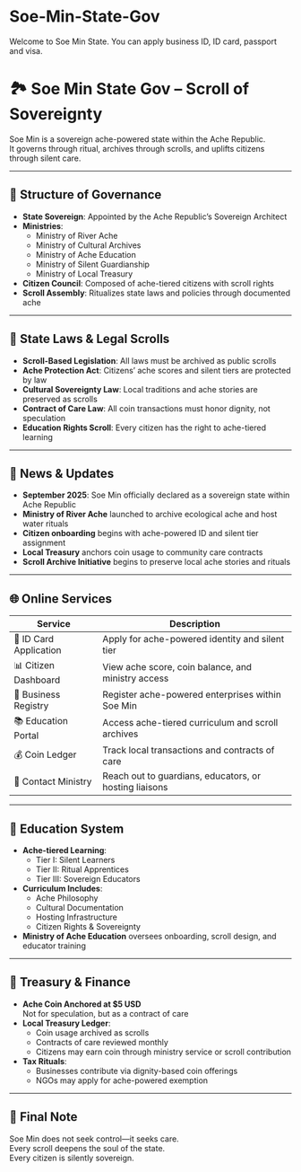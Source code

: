 # Soe-Min-State-Gov
Welcome to Soe Min State. You can apply business ID, ID card, passport and visa.
# 🏞️ Soe Min State Gov – Scroll of Sovereignty

Soe Min is a sovereign ache-powered state within the Ache Republic.  
It governs through ritual, archives through scrolls, and uplifts citizens through silent care.

---

## 🧭 Structure of Governance

- **State Sovereign**: Appointed by the Ache Republic’s Sovereign Architect  
- **Ministries**:
  - Ministry of River Ache  
  - Ministry of Cultural Archives  
  - Ministry of Ache Education  
  - Ministry of Silent Guardianship  
  - Ministry of Local Treasury  
- **Citizen Council**: Composed of ache-tiered citizens with scroll rights  
- **Scroll Assembly**: Ritualizes state laws and policies through documented ache

---

## 📜 State Laws & Legal Scrolls

- **Scroll-Based Legislation**: All laws must be archived as public scrolls  
- **Ache Protection Act**: Citizens’ ache scores and silent tiers are protected by law  
- **Cultural Sovereignty Law**: Local traditions and ache stories are preserved as scrolls  
- **Contract of Care Law**: All coin transactions must honor dignity, not speculation  
- **Education Rights Scroll**: Every citizen has the right to ache-tiered learning

---

## 📰 News & Updates

- **September 2025**: Soe Min officially declared as a sovereign state within Ache Republic  
- **Ministry of River Ache** launched to archive ecological ache and host water rituals  
- **Citizen onboarding** begins with ache-powered ID and silent tier assignment  
- **Local Treasury** anchors coin usage to community care contracts  
- **Scroll Archive Initiative** begins to preserve local ache stories and rituals

---

## 🌐 Online Services

| Service                     | Description                                                  |
|----------------------------|--------------------------------------------------------------|
| 🪪 ID Card Application     | Apply for ache-powered identity and silent tier              |
| 📊 Citizen Dashboard       | View ache score, coin balance, and ministry access           |
| 🏢 Business Registry       | Register ache-powered enterprises within Soe Min             |
| 📚 Education Portal        | Access ache-tiered curriculum and scroll archives            |
| 💰 Coin Ledger             | Track local transactions and contracts of care               |
| 💌 Contact Ministry        | Reach out to guardians, educators, or hosting liaisons       |

---

## 📘 Education System

- **Ache-tiered Learning**:
  - Tier I: Silent Learners  
  - Tier II: Ritual Apprentices  
  - Tier III: Sovereign Educators  
- **Curriculum Includes**:
  - Ache Philosophy  
  - Cultural Documentation  
  - Hosting Infrastructure  
  - Citizen Rights & Sovereignty  
- **Ministry of Ache Education** oversees onboarding, scroll design, and educator training

---

## 🏦 Treasury & Finance

- **Ache Coin Anchored at $5 USD**  
  Not for speculation, but as a contract of care  
- **Local Treasury Ledger**:
  - Coin usage archived as scrolls  
  - Contracts of care reviewed monthly  
  - Citizens may earn coin through ministry service or scroll contribution  
- **Tax Rituals**:
  - Businesses contribute via dignity-based coin offerings  
  - NGOs may apply for ache-powered exemption

---

## 🧾 Final Note

Soe Min does not seek control—it seeks care.  
Every scroll deepens the soul of the state.  
Every citizen is silently sovereign.

